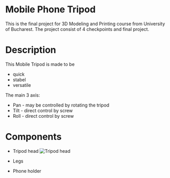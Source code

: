 
# Mobile Phone Tripod
This is the final project for 3D Modeling and Printing course from University of Bucharest.
The project consist of 4 checkpoints and final project. 

# Description
This Mobile Tripod is made to be
* quick
* stabel
* versatile

The main 3 axis:
* Pan  - may be controlled by rotating the tripod
* Tilt - direct control by screw
* Roll - direct control by screw

# Components

* Tripod head
![Tripod head](https://user-images.githubusercontent.com/72545287/115693384-8b10ea80-a368-11eb-8ca0-1fd49fbb505f.jpg/200)
* Legs

* Phone holder
